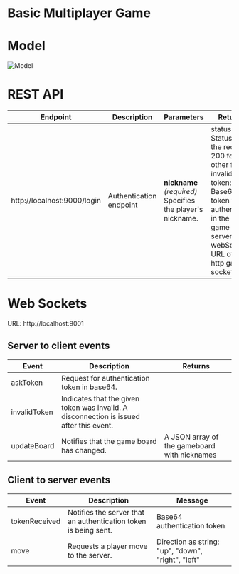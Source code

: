 # Basic Multiplayer Game

# Model

![Model](https://github.com/dvrosalesm/services-multiplayer-game/blob/main/docs/model.jpg?raw=true)

# REST API

| Endpoint | Description | Parameters|Returns|
|---|---|---|---|
|http://localhost:9000/login|Authentication endpoint|__nickname__  *(required)* Specifies the player's nickname.|status: Status of the request. 200 for ok, other for invalid. <br /> token: Base64 token to authenticate in the http game server. <br /> webSocket: URL of the http game socket.|

# Web Sockets

URL: http://localhost:9001

## Server to client events

| Event | Description | Returns |
|---|---|---|
| askToken | Request for authentication token in base64. | |
| invalidToken | Indicates that the given token was invalid. A disconnection is issued after this event. | |
| updateBoard | Notifies that the game board has changed. | A JSON array of the gameboard with nicknames |

## Client to server events

| Event | Description | Message |
|---|---|---|
| tokenReceived | Notifies the server that an authentication token is being sent. | Base64 authentication token |
| move | Requests a player move to the server. | Direction as string: "up", "down", "right", "left" |